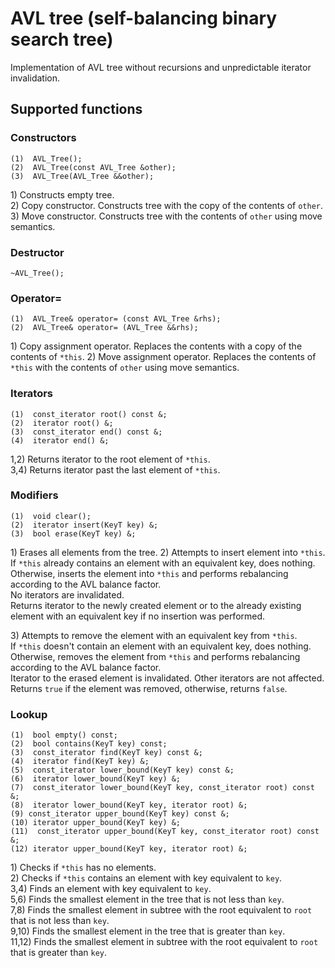 # AVL tree (self-balancing binary search tree)

Implementation of AVL tree without recursions and unpredictable iterator invalidation.

## Supported functions

### Constructors
```
(1)  AVL_Tree();
(2)  AVL_Tree(const AVL_Tree &other);
(3)  AVL_Tree(AVL_Tree &&other);
```
1\) Constructs empty tree.  
2\) Copy constructor. Constructs tree with the copy of the contents of `other`.
3\) Move constructor. Constructs tree with the contents of `other` using move semantics.  

### Destructor
```
~AVL_Tree();
```

### Operator=
```
(1)  AVL_Tree& operator= (const AVL_Tree &rhs);
(2)  AVL_Tree& operator= (AVL_Tree &&rhs);
```
1\) Copy assignment operator. Replaces the contents with a copy of the contents of `*this`.
2\) Move assignment operator. Replaces the contents of `*this` with the contents of `other` using move semantics.  

### Iterators
```
(1)  const_iterator root() const &;
(2)  iterator root() &;
(3)  const_iterator end() const &;
(4)  iterator end() &;
```
1,2\) Returns iterator to the root element of `*this`.  
3,4\) Returns iterator past the last element of `*this`.  

### Modifiers
```
(1)  void clear();
(2)  iterator insert(KeyT key) &;
(3)  bool erase(KeyT key) &;
```
1\) Erases all elements from the tree.
2\) Attempts to insert element into `*this`.  
    If `*this` already contains an element with an equivalent key, does nothing.  
    Otherwise, inserts the element into `*this` and performs rebalancing according to the AVL balance factor.  
    No iterators are invalidated.  
    Returns iterator to the newly created element or to the already existing element with an equivalent key if no insertion was performed.  

3\) Attempts to remove the element with an equivalent key from `*this`.  
    If `*this` doesn't contain an element with an equivalent key, does nothing.  
    Otherwise, removes the element from `*this` and performs rebalancing according to the AVL balance factor.  
    Iterator to the erased element is invalidated. Other iterators are not affected.  
    Returns `true` if the element was removed, otherwise, returns `false`.  

### Lookup
```
(1)  bool empty() const;
(2)  bool contains(KeyT key) const;
(3)  const_iterator find(KeyT key) const &;
(4)  iterator find(KeyT key) &;
(5)  const_iterator lower_bound(KeyT key) const &;
(6)  iterator lower_bound(KeyT key) &;
(7)  const_iterator lower_bound(KeyT key, const_iterator root) const &;
(8)  iterator lower_bound(KeyT key, iterator root) &;
(9) const_iterator upper_bound(KeyT key) const &;
(10) iterator upper_bound(KeyT key) &;
(11)  const_iterator upper_bound(KeyT key, const_iterator root) const &;
(12) iterator upper_bound(KeyT key, iterator root) &;
```
1\) Checks if `*this` has no elements.  
2\) Checks if `*this` contains an element with key equivalent to `key`.  
3,4\) Finds an element with key equivalent to `key`.  
5,6\) Finds the smallest element in the tree that is not less than `key`.  
7,8\) Finds the smallest element in subtree with the root equivalent to `root` that is not less than `key`.  
9,10\) Finds the smallest element in the tree that is greater than `key`.  
11,12\) Finds the smallest element in subtree with the root equivalent to `root` that is greater than `key`.  
